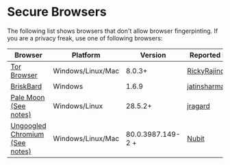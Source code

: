# Secure Browsers
The following list shows browsers that don't allow browser fingerpinting. If you are a privacy freak, use one of following browsers:

| Browser | Platform | Version | Reported By |
| ------------- | ------------- | ------------- | ------------- |
| [Tor Browser](https://www.torproject.org/download/download) | Windows/Linux/Mac | 8.0.3+| [RickyRajinder](https://github.com/rickyrajinder) |
| [BriskBard](https://www.briskbard.com/index.php?lang=en) | Windows| 1.6.9| [jatinsharma28](https://github.com/jatinsharma28)|
| [Pale Moon](https://www.palemoon.org/) [(See notes)](pale_moon_notes.md) | Windows/Linux | 28.5.2+ | [jragard](https://github.com/jragard) |
| [Ungoogled Chromium](https://github.com/Eloston/ungoogled-chromium) [(See notes)](ungoogled_chromium_notes.md) | Windows/Linux/Mac | 80.0.3987.149-2 + | [Nubit](https://github.com/nunbit) |
